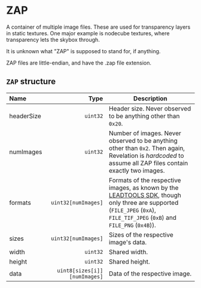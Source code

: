 # ZAP

A container of multiple image files. These are used for transparency layers in static textures. One major example is nodecube textures, where transparency lets the skybox through.

It is unknown what "ZAP" is supposed to stand for, if anything.

ZAP files are little-endian, and have the .zap file extension.

## `ZAP` structure

| Name | Type | Description |
| :-- | --: | --- |
| headerSize | `uint32` | Header size. Never observed to be anything other than `0x20`. |
| numImages | `uint32` | Number of images. Never observed to be anything other than `0x2`. Then again, Revelation is _hardcoded_ to assume all ZAP files contain exactly two images. |
| formats | `uint32[numImages]` | Formats of the respective images, as known by the [LEADTOOLS SDK](https://www.leadtools.com/help/sdk/main/api), though only three are supported (`FILE_JPEG` (`0xA`), `FILE_TIF_JPEG` (`0xB`) and `FILE_PNG` (`0x4B`)). |
| sizes | `uint32[numImages]` | Sizes of the respective image's data. |
| width | `uint32` | Shared width. |
| height | `uint32` | Shared height. |
| data | `uint8[sizes[i]][numImages]` | Data of the respective image. |
